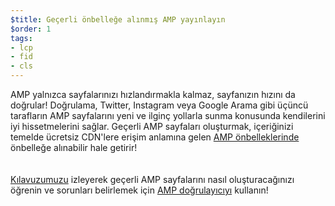 ```yaml
---
$title: Geçerli önbelleğe alınmış AMP yayınlayın
$order: 1
tags:
- lcp
- fid
- cls
---
```


AMP yalnızca sayfalarınızı hızlandırmakla kalmaz, sayfanızın hızını da doğrular! Doğrulama, Twitter, Instagram veya Google Arama gibi üçüncü tarafların AMP sayfalarını yeni ve ilginç yollarla sunma konusunda kendilerini iyi hissetmelerini sağlar. Geçerli AMP sayfaları oluşturmak, içeriğinizi temelde ücretsiz CDN'lere erişim anlamına gelen [AMP önbelleklerinde](https://amp.dev/documentation/guides-and-tutorials/learn/amp-caches-and-cors/how_amp_pages_are_cached/#what-amp-caches-are-available?) önbelleğe alınabilir hale getirir!<br><br><br> [Kılavuzumuzu](https://amp.dev/documentation/guides-and-tutorials/learn/validation-workflow/validate_amp/) izleyerek geçerli AMP sayfalarını nasıl oluşturacağınızı öğrenin ve sorunları belirlemek için [AMP doğrulayıcıyı](http://validator.amp.dev/#url=%24%7BURL%7D) kullanın!
